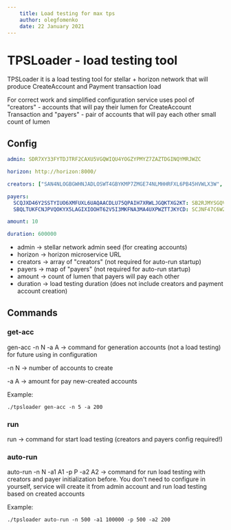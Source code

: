 ```yaml
---
    title: Load testing for max tps
    author: olegfomenko 
    date: 22 January 2021 
---
```


# TPSLoader - load testing tool

TPSLoader it is a load testing tool for stellar + horizon network that will produce CreateAccount and Payment transaction load

For correct work and simplified configuration service uses pool of 
"creators" - accounts that will pay their lumen for CreateAccount Transaction and 
"payers" - pair of accounts that will pay each other small count of lumen

## Config
``` yaml
admin: SDR7XY33FYTDJTRF2CAXU5VGQWIQU4YOGZYPMYZ7ZAZTDGINQYMRJWZC

horizon: http://horizon:8000/

creators: ["SAN4NLOGBGWHNJADLOSWT4GBYKMP7ZMGE74NLMHHRFXL6PB45HVWLX3W", "SAMEBGASYZEAJZLTKMWFUE47ZMPNIP34WNHAEYN5TVF7DZQW3242XHKM", "SC4JZ3ML5KCJFY43L5YONXWUETHF6WNMCGQGM4VTP7G3SH6HEWCWWBQJ"]

payers:
  SCQJXD46Y2SSTYIUO6XMFUXL6UAQAACDLU75QPAIH7XRWLJGQKTXG2KT: SB2RJMYSGQVYJ42TKJZK6HNF3O6ULJV5Y4I2TRGQO5SE2MRKESBI77YG
  SBQLTUKFCNJPVQOKYX5LAGIXIOOHT62V5I3MKFNA3MA4UXPWZTTJKYCD: SCJNF47C6WZ52NOMBNZ6SGHGGXWDCRIUXXOUWNWBKZLLBHHO47SO73JC

amount: 10

duration: 600000
```

- admin -> stellar network admin seed (for creating accounts)
- horizon -> horizon microservice URL
- creators -> array of "creators" (not required for auto-run startup)
- payers -> map of "payers" (not required for auto-run startup)
- amount -> count of lumen that payers will pay each other
- duration -> load testing duration (does not include creators and payment account creation)

## Commands

### get-acc

gen-acc -n N -a A -> command for generation accounts (not a load testing) for future using in configuration

-n N -> number of accounts to create

-a A -> amount for pay new-created accounts

Example:
```commandline
./tpsloader gen-acc -n 5 -a 200
``` 

### run
run -> command for start load testing (creators and payers config required!)

### auto-run

auto-run -n N -a1 A1 -p P -a2 A2 -> command for run load testing with creators and payer initialization before. 
You don't need to configure in yourself, service will create it from admin account and run load testing based on created accounts

Example:
```commandline
./tpsloader auto-run -n 500 -a1 100000 -p 500 -a2 200
``` 

